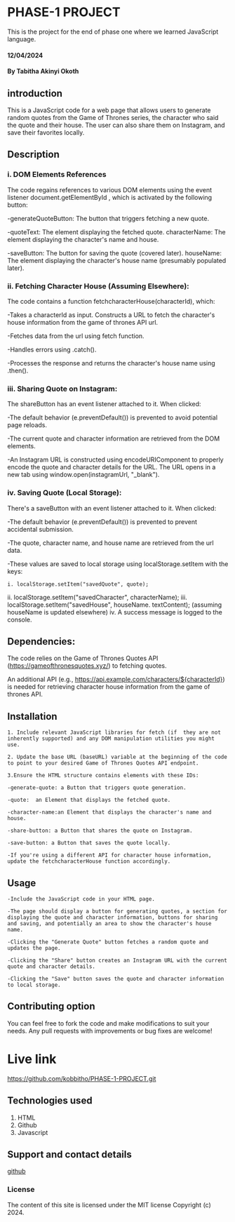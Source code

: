 # PHASE-1 PROJECT

This is the project for the end of phase one where we learned JavaScript language.

#### 12/04/2024

#### By Tabitha Akinyi Okoth

## introduction

This is a JavaScript code for a web page that allows users to generate random quotes from the Game of Thrones series, the character who said the quote and their house. The user can also share them on Instagram, and save their favorites locally.


## Description

### i. DOM Elements References

The code regains references to various DOM elements using the event listener document.getElementById , which is activated by the following button:

-generateQuoteButton: The button that triggers fetching a new quote.

-quoteText: The element displaying the fetched quote.
characterName: The element displaying the character's name and house.

-saveButton: The button for saving the quote (covered later).
houseName: The element displaying the character's house name 
(presumably populated later).


### ii. Fetching Character House (Assuming Elsewhere):

The code contains a function fetchcharacterHouse(characterId), which:

-Takes a characterId as input.
Constructs a URL to fetch the character's house information from the game of thrones API url.

-Fetches data  from the url using fetch function.

-Handles errors using .catch().

-Processes the response and returns the character's house name using .then().

### iii. Sharing Quote on Instagram:

The shareButton has an event listener attached to it. When clicked:

-The default behavior (e.preventDefault()) is prevented to avoid potential page reloads.

-The current quote and character information are retrieved from the DOM elements.

-An Instagram URL is constructed using encodeURIComponent to properly encode the quote and character details for the URL.
The URL opens in a new tab using window.open(instagramUrl, "_blank").

### iv. Saving Quote (Local Storage):

There's a saveButton with an event listener attached to it. When clicked:

-The default behavior (e.preventDefault()) is prevented to prevent accidental submission.

-The quote, character name, and house name are retrieved from the url data.

-These values are saved to local storage using localStorage.setItem with the keys:

    i. localStorage.setItem("savedQuote", quote);
   ii. localStorage.setItem("savedCharacter", characterName);
  iii. localStorage.setItem("savedHouse", houseName.      textContent); (assuming houseName is updated elsewhere)
  iv. A success message is logged to the console.

  ## Dependencies:

The code relies on the Game of Thrones Quotes API (https://gameofthronesquotes.xyz/) to fetching quotes.

An additional API (e.g., https://api.example.com/characters/${characterId}) is needed for retrieving character house information from the game of thrones API.


## Installation

    1. Include relevant JavaScript libraries for fetch (if  they are not inherently supported) and any DOM manipulation utilities you might use.

    2. Update the base URL (baseURL) variable at the beginning of the code to point to your desired Game of Thrones Quotes API endpoint.

    3.Ensure the HTML structure contains elements with these IDs:

    -generate-quote: a Button that triggers quote generation.

    -quote:  an Element that displays the fetched quote.

    -character-name:an Element that displays the character's name and house.

    -share-button: a Button that shares the quote on Instagram.

    -save-button: a Button that saves the quote locally.

    -If you're using a different API for character house information, update the fetchcharacterHouse function accordingly.

## Usage

    -Include the JavaScript code in your HTML page.

    -The page should display a button for generating quotes, a section for displaying the quote and character information, buttons for sharing and saving, and potentially an area to show the character's house name.

    -Clicking the "Generate Quote" button fetches a random quote and updates the page.

    -Clicking the "Share" button creates an Instagram URL with the current quote and character details.

    -Clicking the "Save" button saves the quote and character information to local storage.

## Contributing option

You can feel free to fork the code and make modifications to suit your needs. Any pull requests with improvements or bug fixes are welcome!

# Live link

 https://github.com/kobbitho/PHASE-1-PROJECT.git

## Technologies used

1. HTML
2. Github
3. Javascript

## Support and contact details

[github](github.com/kobbitho)


### License

The content of this site is licensed under the MIT license
Copyright (c) 2024.






